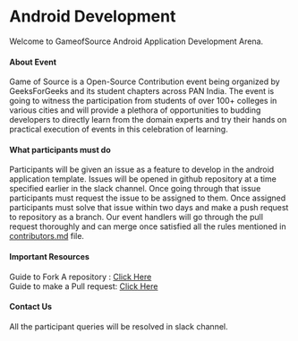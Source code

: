# Android Development 
Welcome to GameofSource Android Application Development Arena. 

<h4>About Event</h4>
Game of Source is a Open-Source Contribution event being organized by GeeksForGeeks and its student chapters across PAN India. 
The event is going to witness the participation from students of over 100+ colleges in various cities and will provide a plethora of opportunities to budding developers to directly learn from the domain experts and try their hands on practical execution of events in this celebration of learning.

<h4>What participants must do</h4>
Participants will be given an issue as a feature to develop in the android application template. Issues will be opened in github repository at a time specified earlier in the slack channel. Once going through that issue participants must request the issue to be assigned to them. Once assigned participants must solve that issue within two days and make a push request to repository as a branch. Our event handlers will go through the pull request thoroughly and can merge once satisfied all the rules mentioned in <a href="https://github.com/GameofSource-GFG/Android-Development/blob/main/contributors.md">contributors.md</a> file.

<h4>Important Resources</h4>
Guide to Fork A repository : <a href="https://docs.github.com/en/free-pro-team@latest/github/getting-started-with-github/fork-a-repo">Click Here</a> <br>
Guide to make a Pull request: <a href="https://docs.github.com/en/free-pro-team@latest/github/collaborating-with-issues-and-pull-requests/about-pull-requests">Click Here</a> <br>

<h4>Contact Us</h4>
All the participant queries will be resolved in slack channel.
